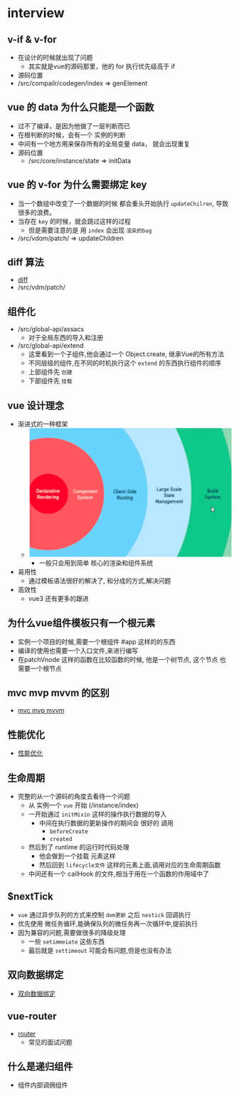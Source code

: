 # interview

##  v-if & v-for
- 在设计的时候就出现了问题
  - 其实就是vue的源码那里，他的 for 执行优先级高于 if 
- 源码位置
 - /src/compailr/codegen/index  => genElement
## vue 的 data 为什么只能是一个函数

- 过不了编译，是因为他做了一层判断而已
- 在根判断的时候，会有一个 实例的判断
- 中间有一个地方用来保存所有的全局变量 data， 就会出现重复
- 源码位置
  - /src/core/instance/state => initData

## vue 的 v-for 为什么需要绑定 key
- 当一个数组中改变了一个数据的时候 都会重头开始执行 `updateChilren`, 导致很多的浪费。  
- 当存在 `key` 的时候，就会跳过这样的过程
  - 但是需要注意的是 用 `index` 会出现 `渲染的bug` 
- /src/vdom/patch/ => updateChildren
## diff 算法
- [diff](./diff.md)
- /src/vdm/patch/ 

## 组件化
- /src/global-api/assacs 
  - 对于全局东西的导入和注册 
- /src/global-api/extend
  - 这里看到一个子组件,他会通过一个 Object.create, 继承Vue的所有方法 
  - 不同层级的组件,在不同的时机执行这个 `extend` 的东西执行组件的顺序
  - 上部组件先 `创建`
  - 下部组件先 `挂载` 

## vue 设计理念
- 渐进式的一种框架
  - ![](../../image/Snipaste_2022-07-24_17-01-13.png)
    - 一般只会用到简单 核心的渲染和组件系统
- 易用性
  - 通过模板语法很好的解决了, 和分成的方式,解决问题 
- 高效性
  - vue3 还有更多的跟进 

## 为什么vue组件模板只有一个根元素
- 实例一个项目的时候,需要一个根组件 #app 这样的的东西
- 编译的使用也需要一个入口文件,来进行编写
- 在patchVnode 这样的函数在比较函数的时候, 他是一个树节点, 这个节点 也需要一个根节点 

## mvc mvp mvvm 的区别
- [mvc mvp mvvm](./mvvm.md)

## 性能优化
- [性能优化](performance.md)

## 生命周期
- 完整的从一个源码的角度去看待一个问题
  - 从 实例一个 `vue` 开始 (/instance/index)  
  - 一开始通过 `initMixin` 这样的操作执行数据的导入
    - 中间在执行数据的更新操作的期间会 很好的 调用
      - `beforeCreate`  
      - `created`  
  - 然后到了 runtime 的运行时代码处理
    - 他会做到一个挂载 元素这样
    - 然后回到 `lifecycle文件` 这样的元素上面,调用对应的生命周期函数
  - 中间还有一个 callHook 的文件,相当于用在一个函数的作用域中了

## $nextTick
- `vue` 通过异步队列的方式来控制 `dom更新` 之后 `nextick` 回调执行
- 优先使用 微任务循环,能确保队列的微任务再一次循环中,提前执行
- 因为兼容的问题,需要做很多的降级处理
  - 一些 `setimmeiate` 这些东西
  - 最后就是  `settimeout` 可能会有问题,但是也没有办法

## 双向数据绑定
- [双向数据绑定](./model.md)

## vue-router
- [router](./router.md)
  - 常见的面试问题


## 什么是递归组件
- 组件内部调佣组件